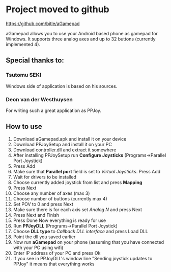 # Project moved to github #
https://github.com/bitle/aGamepad

aGamepad allows you to use your Android based phone as gamepad for Windows.
It supports three analog axes and up to 32 buttons (currently implemented 4).

## Special thanks to: ##

### Tsutomu SEKI ###
Windows side of application is based on his sources.

### Deon van der Westhuysen ###
For writing such a great application as PPJoy.

## How to use ##
  1. Download aGamepad.apk and install it on your device
  1. Download PPJoySetup and install it on your PC
  1. Download controller.dll and extract it somewhere
  1. After installing PPJoySetup run **Configure Joysticks** (Programs->Parallel Port Joystick)
  1. Press Add
  1. Make sure that **Parallel port** field is set to _Virtual Joysticks_. Press Add
  1. Wait for drivers to be installed
  1. Choose currently added joystick from list and press **Mapping**
  1. Press Next
  1. Choose any number of axes (max 3)
  1. Choose number of buttons (currently max 4)
  1. Set POV to 0 and press Next
  1. Make sure there is for each axis set _Analog N_ and press Next
  1. Press Next and Finish
  1. Press Done
Now everything is ready for use
  1. Run **PPJoyDLL** (Programs->Parallel Port Joystick)
  1. Choose **DLL type** to _Callback DLL interface_ and press Load DLL
  1. Point the dll you saved earlier
  1. Now run **aGamepad** on your phone (assuming that you have connected with your PC using wifi)
  1. Enter IP address of your PC and press Ok
  1. If you see in PPJoyDLL's window line "Sending joystick updates to PPJoy" it means that everything works